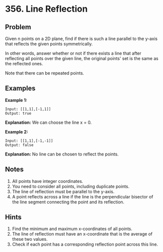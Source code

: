 # 356. Line Reflection

## Problem

Given n points on a 2D plane, find if there is such a line parallel to the y-axis that reflects the given points symmetrically.

In other words, answer whether or not if there exists a line that after reflecting all points over the given line, the original points' set is the same as the reflected ones.

Note that there can be repeated points.

## Examples

**Example 1:**

```
Input: [[1,1],[-1,1]]
Output: true
```

**Explanation:** We can choose the line x = 0.

**Example 2:**

```
Input: [[1,1],[-1,-1]]
Output: false
```

**Explanation:** No line can be chosen to reflect the points.

## Notes

1. All points have integer coordinates.
2. You need to consider all points, including duplicate points.
3. The line of reflection must be parallel to the y-axis.
4. A point reflects across a line if the line is the perpendicular bisector of the line segment connecting the point and its reflection.

## Hints

1. Find the minimum and maximum x-coordinates of all points.
2. The line of reflection must have an x-coordinate that is the average of these two values.
3. Check if each point has a corresponding reflection point across this line. 